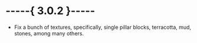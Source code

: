 # -----{ 3.0.2 }-----
- Fix a bunch of textures, specifically, single pillar blocks, terracotta, mud, stones, among many others.